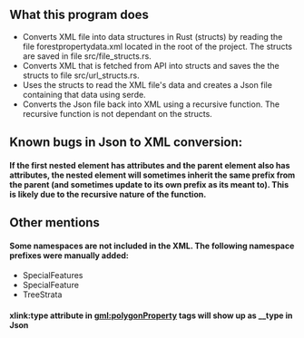 ## What this program does
- Converts XML file into data structures in Rust (structs) by reading the file forestpropertydata.xml located in the root of the project. The structs are saved in file src/file_structs.rs.
- Converts XML that is fetched from API into structs and saves the the structs to file src/url_structs.rs.
- Uses the structs to read the XML file's data and creates a Json file containing that data using serde.
- Converts the Json file back into XML using a recursive function. The recursive function is not dependant on the structs.

## Known bugs in Json to XML conversion:

#### If the first nested element has attributes and the parent element also has attributes, the nested element will sometimes inherit the same prefix from the parent (and sometimes update to its own prefix as its meant to). This is likely due to the recursive nature of the function.

## Other mentions

#### Some namespaces are not included in the XML. The following namespace prefixes were manually added:
- SpecialFeatures
- SpecialFeature
- TreeStrata

#### xlink:type attribute in <gml:polygonProperty> tags will show up as __type in Json